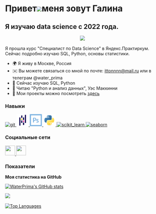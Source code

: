Привет![](https://user-images.githubusercontent.com/18350557/176309783-0785949b-9127-417c-8b55-ab5a4333674e.gif)меня зовут Галина
==============================================================================================================================

Я изучаю data science c 2022 года.
----------------------------------

<div id="header" align="center">
  <img src="https://media2.giphy.com/media/paTz7UZbPfTZFRYnnB/giphy.gif?cid=ecf05e47dghfrscpn9nxuk1k4j477j2bj2szrtid8s4750xv&ep=v1_stickers_search&rid=giphy.gif&ct=s", width="350"/>
</div>


Я прошла курс "Специалист по Data Science" в Яндекс.Практиркум. Сейчас подробно изучаю SQL, Python, основы статистики. 

* 🌍  Я живу в Москве, Россия
* ✉️  Вы можете связаться со мной по почте: [ittonnnn@mail.ru](mailto:ittonnnn@mail.ru) или в телеграм @water_prima
* 🧠  Сейчас изучаю SQL, Python
* 📘   Читаю "Python и анализ данных", Уэс Маккинни
* 💾  Мои проекты можно посмотреть <a href="https://github.com/WaterPrima/yandex_practicum">здесь</a>


### Навыки

<p align="left"> <a href="https://git-scm.com/" target="_blank" rel="noreferrer"> <img src="https://www.vectorlogo.zone/logos/git-scm/git-scm-icon.svg" alt="git" width="40" height="40"/> </a> <a href="https://pandas.pydata.org/" target="_blank" rel="noreferrer"> <img src="https://raw.githubusercontent.com/devicons/devicon/2ae2a900d2f041da66e950e4d48052658d850630/icons/pandas/pandas-original.svg" alt="pandas" width="40" height="40"/> </a> <a href="https://www.photoshop.com/en" target="_blank" rel="noreferrer"> <img src="https://raw.githubusercontent.com/devicons/devicon/master/icons/photoshop/photoshop-line.svg" alt="photoshop" width="40" height="40"/> </a> <a href="https://www.python.org" target="_blank" rel="noreferrer"> <img src="https://raw.githubusercontent.com/devicons/devicon/master/icons/python/python-original.svg" alt="python" width="40" height="40"/> </a> <a href="https://scikit-learn.org/" target="_blank" rel="noreferrer"> <img src="https://upload.wikimedia.org/wikipedia/commons/0/05/Scikit_learn_logo_small.svg" alt="scikit_learn" width="40" height="40"/> </a> <a href="https://seaborn.pydata.org/" target="_blank" rel="noreferrer"> <img src="https://seaborn.pydata.org/_images/logo-mark-lightbg.svg" alt="seaborn" width="40" height="40"/> </a> </p>

### Социальные сети

<p align="left"> <a href="https://www.github.com/WaterPrima" target="_blank" rel="noreferrer"> <picture> <source media="(prefers-color-scheme: dark)" srcset="https://raw.githubusercontent.com/danielcranney/readme-generator/main/public/icons/socials/github-dark.svg" /> <source media="(prefers-color-scheme: light)" srcset="https://raw.githubusercontent.com/danielcranney/readme-generator/main/public/icons/socials/github.svg" /> <img src="https://raw.githubusercontent.com/danielcranney/readme-generator/main/public/icons/socials/github.svg" width="32" height="32" /> </picture> </a> <a href="https://www.linkedin.com/in/galina-romanova-6b6103239?trk=contact-info" target="_blank" rel="noreferrer"> <picture> <source media="(prefers-color-scheme: dark)" srcset="undefined" /> <source media="(prefers-color-scheme: light)" srcset="https://raw.githubusercontent.com/danielcranney/readme-generator/main/public/icons/socials/linkedin.svg" /> <img src="https://raw.githubusercontent.com/danielcranney/readme-generator/main/public/icons/socials/linkedin.svg" width="32" height="32" /> </picture> </a></p>

### Показатели

<b>Моя статистика на GitHub</b>

<a href="http://www.github.com/WaterPrima"><img src="https://github-readme-stats.vercel.app/api?username=WaterPrima&show_icons=true&hide=&count_private=true&title_color=f97316&text_color=ffffff&icon_color=0891b2&bg_color=1e3a8a&hide_border=true&show_icons=true" alt="WaterPrima's GitHub stats" /></a>

<a href="http://www.github.com/WaterPrima"><img src="https://github-readme-streak-stats.herokuapp.com/?user=WaterPrima&stroke=ffffff&background=1e3a8a&ring=f97316&fire=f97316&currStreakNum=ffffff&currStreakLabel=f97316&sideNums=ffffff&sideLabels=ffffff&dates=ffffff&hide_border=true" /></a>

<a href="https://github.com/WaterPrima" align="left"><img src="https://github-readme-stats.vercel.app/api/top-langs/?username=WaterPrima&langs_count=10&title_color=f97316&text_color=ffffff&icon_color=0891b2&bg_color=1e3a8a&hide_border=true&locale=en&custom_title=Top%20%Languages" alt="Top Languages" /></a>

